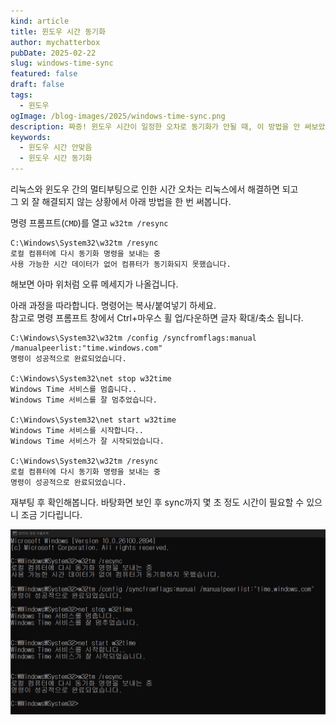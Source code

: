 ```yaml
---
kind: article
title: 윈도우 시간 동기화
author: mychatterbox
pubDate: 2025-02-22
slug: windows-time-sync
featured: false
draft: false
tags:
  - 윈도우
ogImage: /blog-images/2025/windows-time-sync.png
description: 짜증! 윈도우 시간이 일정한 오차로 동기화가 안될 때, 이 방법을 안 써보았다면 한 번 써봅니다.
keywords:
  - 윈도우 시간 안맞음
  - 윈도우 시간 동기화
---
```


리눅스와 윈도우 간의 멀티부팅으로 인한 시간 오차는 리눅스에서 해결하면 되고  
그 외 잘 해결되지 않는 상황에서 아래 방법을 한 번 써봅니다.  

명령 프롬프트(`CMD`)를 열고  `w32tm /resync`

```
C:\Windows\System32\w32tm /resync
로컬 컴퓨터에 다시 동기화 명령을 보내는 중
사용 가능한 시간 데이터가 없어 컴퓨터가 동기화되지 못했습니다.
```
해보면 아마 위처럼 오류 메세지가 나올겁니다.  

아래 과정을 따라합니다. 명령어는 복사/붙여넣기 하세요.  
참고로 명령 프롬프트 창에서 Ctrl+마우스 휠 업/다운하면 글자 확대/축소 됩니다.  
```
C:\Windows\System32\w32tm /config /syncfromflags:manual /manualpeerlist:"time.windows.com"
명령이 성공적으로 완료되었습니다.

C:\Windows\System32\net stop w32time
Windows Time 서비스를 멈춥니다..
Windows Time 서비스를 잘 멈추었습니다.

C:\Windows\System32\net start w32time
Windows Time 서비스를 시작합니다..
Windows Time 서비스가 잘 시작되었습니다.

C:\Windows\System32\w32tm /resync
로컬 컴퓨터에 다시 동기화 명령을 보내는 중
명령이 성공적으로 완료되었습니다.
```

재부팅 후 확인해봅니다. 바탕화면 보인 후 sync까지 몇 초 정도 시간이 필요할 수 있으니 조금 기다립니다.

![cmd](../../assets/blog-images/2025/windows-time-sync.png)  